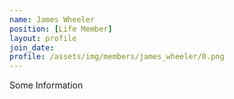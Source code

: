 ```yaml
---
name: James Wheeler
position: [Life Member]
layout: profile
join_date:
profile: /assets/img/members/james_wheeler/0.png
---
```

Some Information